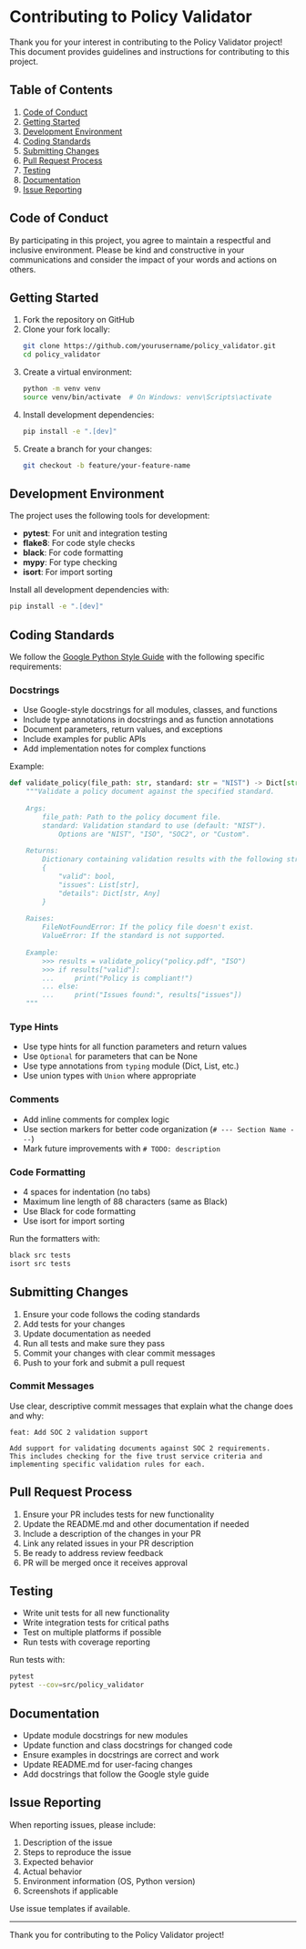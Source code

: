 # Contributing to Policy Validator

Thank you for your interest in contributing to the Policy Validator project! This document provides guidelines and instructions for contributing to this project.

## Table of Contents

1. [Code of Conduct](#code-of-conduct)
2. [Getting Started](#getting-started)
3. [Development Environment](#development-environment)
4. [Coding Standards](#coding-standards)
5. [Submitting Changes](#submitting-changes)
6. [Pull Request Process](#pull-request-process)
7. [Testing](#testing)
8. [Documentation](#documentation)
9. [Issue Reporting](#issue-reporting)

## Code of Conduct

By participating in this project, you agree to maintain a respectful and inclusive environment. Please be kind and constructive in your communications and consider the impact of your words and actions on others.

## Getting Started

1. Fork the repository on GitHub
2. Clone your fork locally:
   ```bash
   git clone https://github.com/yourusername/policy_validator.git
   cd policy_validator
   ```
3. Create a virtual environment:
   ```bash
   python -m venv venv
   source venv/bin/activate  # On Windows: venv\Scripts\activate
   ```
4. Install development dependencies:
   ```bash
   pip install -e ".[dev]"
   ```
5. Create a branch for your changes:
   ```bash
   git checkout -b feature/your-feature-name
   ```

## Development Environment

The project uses the following tools for development:

- **pytest**: For unit and integration testing
- **flake8**: For code style checks
- **black**: For code formatting
- **mypy**: For type checking
- **isort**: For import sorting

Install all development dependencies with:

```bash
pip install -e ".[dev]"
```

## Coding Standards

We follow the [Google Python Style Guide](https://google.github.io/styleguide/pyguide.html) with the following specific requirements:

### Docstrings

- Use Google-style docstrings for all modules, classes, and functions
- Include type annotations in docstrings and as function annotations
- Document parameters, return values, and exceptions
- Include examples for public APIs
- Add implementation notes for complex functions

Example:

```python
def validate_policy(file_path: str, standard: str = "NIST") -> Dict[str, Any]:
    """Validate a policy document against the specified standard.
    
    Args:
        file_path: Path to the policy document file.
        standard: Validation standard to use (default: "NIST").
            Options are "NIST", "ISO", "SOC2", or "Custom".
            
    Returns:
        Dictionary containing validation results with the following structure:
        {
            "valid": bool,
            "issues": List[str],
            "details": Dict[str, Any]
        }
        
    Raises:
        FileNotFoundError: If the policy file doesn't exist.
        ValueError: If the standard is not supported.
        
    Example:
        >>> results = validate_policy("policy.pdf", "ISO")
        >>> if results["valid"]:
        ...     print("Policy is compliant!")
        ... else:
        ...     print("Issues found:", results["issues"])
    """
```

### Type Hints

- Use type hints for all function parameters and return values
- Use `Optional` for parameters that can be None
- Use type annotations from `typing` module (Dict, List, etc.)
- Use union types with `Union` where appropriate

### Comments

- Add inline comments for complex logic
- Use section markers for better code organization (`# --- Section Name ---`)
- Mark future improvements with `# TODO: description`

### Code Formatting

- 4 spaces for indentation (no tabs)
- Maximum line length of 88 characters (same as Black)
- Use Black for code formatting
- Use isort for import sorting

Run the formatters with:

```bash
black src tests
isort src tests
```

## Submitting Changes

1. Ensure your code follows the coding standards
2. Add tests for your changes
3. Update documentation as needed
4. Run all tests and make sure they pass
5. Commit your changes with clear commit messages
6. Push to your fork and submit a pull request

### Commit Messages

Use clear, descriptive commit messages that explain what the change does and why:

```
feat: Add SOC 2 validation support

Add support for validating documents against SOC 2 requirements.
This includes checking for the five trust service criteria and
implementing specific validation rules for each.
```

## Pull Request Process

1. Ensure your PR includes tests for new functionality
2. Update the README.md and other documentation if needed
3. Include a description of the changes in your PR
4. Link any related issues in your PR description
5. Be ready to address review feedback
6. PR will be merged once it receives approval

## Testing

- Write unit tests for all new functionality
- Write integration tests for critical paths
- Test on multiple platforms if possible
- Run tests with coverage reporting

Run tests with:

```bash
pytest
pytest --cov=src/policy_validator
```

## Documentation

- Update module docstrings for new modules
- Update function and class docstrings for changed code
- Ensure examples in docstrings are correct and work
- Update README.md for user-facing changes
- Add docstrings that follow the Google style guide

## Issue Reporting

When reporting issues, please include:

1. Description of the issue
2. Steps to reproduce the issue
3. Expected behavior
4. Actual behavior
5. Environment information (OS, Python version)
6. Screenshots if applicable

Use issue templates if available.

---

Thank you for contributing to the Policy Validator project!


